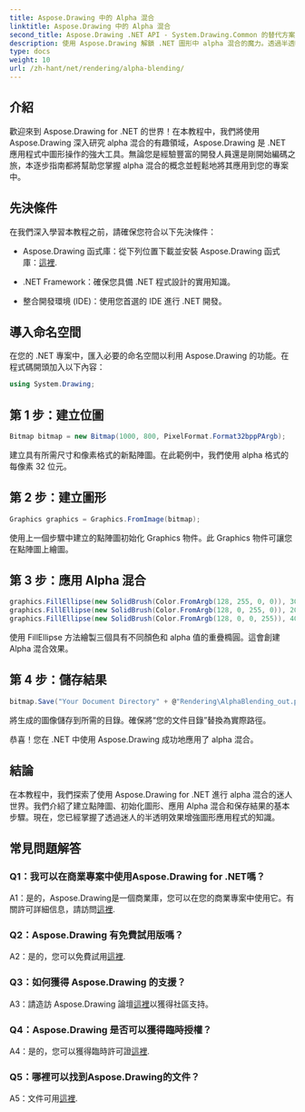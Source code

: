 ```yaml
---
title: Aspose.Drawing 中的 Alpha 混合
linktitle: Aspose.Drawing 中的 Alpha 混合
second_title: Aspose.Drawing .NET API - System.Drawing.Common 的替代方案
description: 使用 Aspose.Drawing 解鎖 .NET 圖形中 alpha 混合的魔力。透過半透明效果提升您的專案。
type: docs
weight: 10
url: /zh-hant/net/rendering/alpha-blending/
---
```

## 介紹

歡迎來到 Aspose.Drawing for .NET 的世界！在本教程中，我們將使用 Aspose.Drawing 深入研究 alpha 混合的有趣領域，Aspose.Drawing 是 .NET 應用程式中圖形操作的強大工具。無論您是經驗豐富的開發人員還是剛開始編碼之旅，本逐步指南都將幫助您掌握 alpha 混合的概念並輕鬆地將其應用到您的專案中。

## 先決條件

在我們深入學習本教程之前，請確保您符合以下先決條件：

-  Aspose.Drawing 函式庫：從下列位置下載並安裝 Aspose.Drawing 函式庫：[這裡](https://releases.aspose.com/drawing/net/).

- .NET Framework：確保您具備 .NET 程式設計的實用知識。

- 整合開發環境 (IDE)：使用您首選的 IDE 進行 .NET 開發。

## 導入命名空間

在您的 .NET 專案中，匯入必要的命名空間以利用 Aspose.Drawing 的功能。在程式碼開頭加入以下內容：

```csharp
using System.Drawing;
```

## 第 1 步：建立位圖

```csharp
Bitmap bitmap = new Bitmap(1000, 800, PixelFormat.Format32bppPArgb);
```

建立具有所需尺寸和像素格式的新點陣圖。在此範例中，我們使用 alpha 格式的每像素 32 位元。

## 第 2 步：建立圖形

```csharp
Graphics graphics = Graphics.FromImage(bitmap);
```

使用上一個步驟中建立的點陣圖初始化 Graphics 物件。此 Graphics 物件可讓您在點陣圖上繪圖。

## 第 3 步：應用 Alpha 混合

```csharp
graphics.FillEllipse(new SolidBrush(Color.FromArgb(128, 255, 0, 0)), 300, 100, 400, 400);
graphics.FillEllipse(new SolidBrush(Color.FromArgb(128, 0, 255, 0)), 200, 300, 400, 400);
graphics.FillEllipse(new SolidBrush(Color.FromArgb(128, 0, 0, 255)), 400, 300, 400, 400);
```

使用 FillEllipse 方法繪製三個具有不同顏色和 alpha 值的重疊橢圓。這會創建 Alpha 混合效果。

## 第 4 步：儲存結果

```csharp
bitmap.Save("Your Document Directory" + @"Rendering\AlphaBlending_out.png");
```

將生成的圖像儲存到所需的目錄。確保將“您的文件目錄”替換為實際路徑。

恭喜！您在 .NET 中使用 Aspose.Drawing 成功地應用了 alpha 混合。

## 結論

在本教程中，我們探索了使用 Aspose.Drawing for .NET 進行 alpha 混合的迷人世界。我們介紹了建立點陣圖、初始化圖形、應用 Alpha 混合和保存結果的基本步驟。現在，您已經掌握了透過迷人的半透明效果增強圖形應用程式的知識。

## 常見問題解答

### Q1：我可以在商業專案中使用Aspose.Drawing for .NET嗎？

 A1：是的，Aspose.Drawing是一個商業庫，您可以在您的商業專案中使用它。有關許可詳細信息，請訪問[這裡](https://purchase.aspose.com/buy).

### Q2：Aspose.Drawing 有免費試用版嗎？

 A2：是的，您可以免費試用[這裡](https://releases.aspose.com/).

### Q3：如何獲得 Aspose.Drawing 的支援？

 A3：請造訪 Aspose.Drawing 論壇[這裡](https://forum.aspose.com/c/diagram/17)以獲得社區支持。

### Q4：Aspose.Drawing 是否可以獲得臨時授權？

 A4：是的，您可以獲得臨時許可證[這裡](https://purchase.aspose.com/temporary-license/).

### Q5：哪裡可以找到Aspose.Drawing的文件？

 A5：文件可用[這裡](https://reference.aspose.com/drawing/net/).